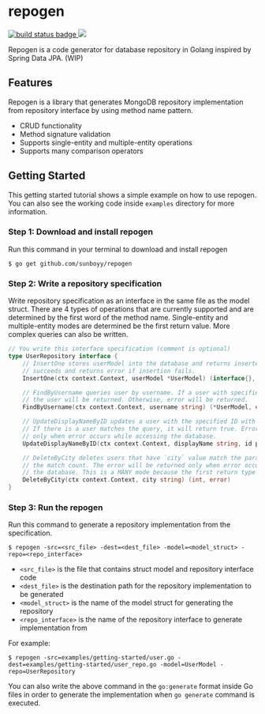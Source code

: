 # repogen

<a href="https://github.com/sunboyy/repogen/actions?query=workflow%3Abuild">
    <img src="https://github.com/sunboyy/repogen/workflows/build/badge.svg" alt="build status badge">
</a>
<a href="https://codecov.io/gh/sunboyy/repogen">
    <img src="https://codecov.io/gh/sunboyy/repogen/branch/main/graph/badge.svg?token=9BD5Y8X7NO"/>
</a>

Repogen is a code generator for database repository in Golang inspired by Spring Data JPA. (WIP)

## Features

Repogen is a library that generates MongoDB repository implementation from repository interface by using method name pattern.

- CRUD functionality
- Method signature validation
- Supports single-entity and multiple-entity operations
- Supports many comparison operators

## Getting Started

This getting started tutorial shows a simple example on how to use repogen. You can also see the working code inside `examples` directory for more information.

### Step 1: Download and install repogen

Run this command in your terminal to download and install repogen

```
$ go get github.com/sunboyy/repogen
```

### Step 2: Write a repository specification

Write repository specification as an interface in the same file as the model struct. There are 4 types of operations that are currently supported and are determined by the first word of the method name. Single-entity and multiple-entity modes are determined be the first return value. More complex queries can also be written.

```go
// You write this interface specification (comment is optional)
type UserRepository interface {
	// InsertOne stores userModel into the database and returns inserted ID if insertion
	// succeeds and returns error if insertion fails.
	InsertOne(ctx context.Context, userModel *UserModel) (interface{}, error)

	// FindByUsername queries user by username. If a user with specified username exists,
	// the user will be returned. Otherwise, error will be returned.
	FindByUsername(ctx context.Context, username string) (*UserModel, error)

	// UpdateDisplayNameByID updates a user with the specified ID with a new display name.
	// If there is a user matches the query, it will return true. Error will be returned
	// only when error occurs while accessing the database.
	UpdateDisplayNameByID(ctx context.Context, displayName string, id primitive.ObjectID) (bool, error)

	// DeleteByCity deletes users that have `city` value match the parameter and returns
	// the match count. The error will be returned only when error occurs while accessing
	// the database. This is a MANY mode because the first return type is an integer.
	DeleteByCity(ctx context.Context, city string) (int, error)
}
```

### Step 3: Run the repogen

Run this command to generate a repository implementation from the specification.

```
$ repogen -src=<src_file> -dest=<dest_file> -model=<model_struct> -repo=<repo_interface>
```

- `<src_file>` is the file that contains struct model and repository interface code
- `<dest_file>` is the destination path for the repository implementation to be generated
- `<model_struct>` is the name of the model struct for generating the repository
- `<repo_interface>` is the name of the repository interface to generate implementation from

For example:

```
$ repogen -src=examples/getting-started/user.go -dest=examples/getting-started/user_repo.go -model=UserModel -repo=UserRepository
```

You can also write the above command in the `go:generate` format inside Go files in order to generate the implementation when `go generate` command is executed.
